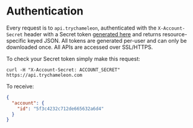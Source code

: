 # Authentication

Every request is to `api.trychameleon`, authenticated with the `X-Account-Secret` header with a Secret token [generated here](https://app.trychameleon.com/setup/integrations/api) and returns resource-specific keyed JSON. All tokens are generated per-user and can only be downloaded once. All APIs are accessed over SSL/HTTPS.

To check your Secret token simply make this request:

`curl -H "X-Account-Secret: ACCOUNT_SECRET" https://api.trychameleon.com`

To receive:

```json
{
  "account": {
    "id": "5f3c4232c712de665632a6d4"
  }
}
```